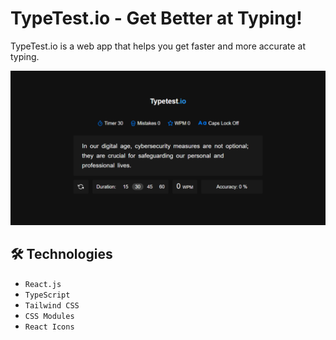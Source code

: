 # TypeTest.io - Get Better at Typing!

TypeTest.io is a web app that helps you get faster and more accurate at typing.

![img](image.png)

## 🛠️ Technologies

- `React.js`
- `TypeScript`
- `Tailwind CSS`
- `CSS Modules`
- `React Icons`
